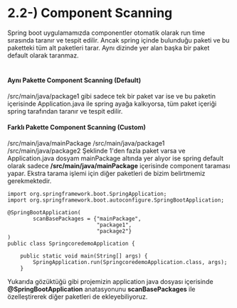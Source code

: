 # 2.2-) Component Scanning
Spring boot uygulamamızda componentler otomatik olarak run time sırasında taranır ve tespit edilir. 
Ancak spring içinde bulunduğu paketi ve bu paketteki tüm alt paketleri tarar. 
Aynı dizinde yer alan başka bir paket default olarak taranmaz.
#
#### Aynı Pakette Component Scanning (Default)
/src/main/java/package1 gibi sadece tek bir paket var ise ve bu paketin içerisinde Application.java ile spring ayağa kalkıyorsa, tüm paket içeriği spring tarafından taranır ve tespit edilir.

#### Farklı Pakette Component Scanning (Custom)
/src/main/java/mainPackage
/src/main/java/package1
/src/main/java/package2
Şeklinde 1'den fazla paket varsa ve Application.java dosyam mainPackage altında yer alıyor ise spring default olarak sadece **/src/main/java/mainPackage** içerisinde component taraması yapar. Ekstra tarama işlemi için diğer paketleri de bizim belirtmemiz gerekmektedir.
```
import org.springframework.boot.SpringApplication;
import org.springframework.boot.autoconfigure.SpringBootApplication;

@SpringBootApplication(
		scanBasePackages = {"mainPackage",
                            "package1",
                            "package2"}
)
public class SpringcoredemoApplication {

	public static void main(String[] args) {
		SpringApplication.run(SpringcoredemoApplication.class, args);
	}
```
Yukarıda gözüktüğü gibi projemizin application java dosyası içerisinde **@SpringBootApplication** anatasyonunu **scanBasePackages** ile özelleştirerek diğer paketleri de ekleyebiliyoruz.

